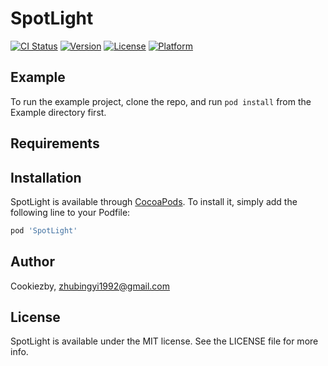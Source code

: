 # SpotLight

[![CI Status](https://img.shields.io/travis/Cookiezby/SpotLight.svg?style=flat)](https://travis-ci.org/Cookiezby/SpotLight)
[![Version](https://img.shields.io/cocoapods/v/SpotLight.svg?style=flat)](https://cocoapods.org/pods/SpotLight)
[![License](https://img.shields.io/cocoapods/l/SpotLight.svg?style=flat)](https://cocoapods.org/pods/SpotLight)
[![Platform](https://img.shields.io/cocoapods/p/SpotLight.svg?style=flat)](https://cocoapods.org/pods/SpotLight)

## Example

To run the example project, clone the repo, and run `pod install` from the Example directory first.

## Requirements

## Installation

SpotLight is available through [CocoaPods](https://cocoapods.org). To install
it, simply add the following line to your Podfile:

```ruby
pod 'SpotLight'
```

## Author

Cookiezby, zhubingyi1992@gmail.com

## License

SpotLight is available under the MIT license. See the LICENSE file for more info.
